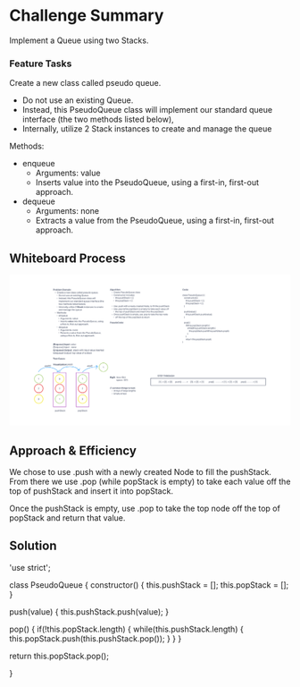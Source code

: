 # Challenge Summary

Implement a Queue using two Stacks.

### Feature Tasks

Create a new class called pseudo queue.
  - Do not use an existing Queue.
  - Instead, this PseudoQueue class will implement our standard queue interface (the two methods listed   below),
  - Internally, utilize 2 Stack instances to create and manage the queue

Methods:
  - enqueue
    - Arguments: value
    - Inserts value into the PseudoQueue, using a first-in, first-out approach.
  - dequeue
    - Arguments: none
    - Extracts a value from the PseudoQueue, using a first-in, first-out approach.

## Whiteboard Process

![stackqueue](./pseudoqueue.png)

## Approach & Efficiency

We chose to use .push with a newly created Node to fill the pushStack. From there we use .pop (while popStack is empty) to take each value off the top of pushStack and insert it into popStack.

Once the pushStack is empty, use .pop to take the top node off the top of popStack and return that value.

## Solution

'use strict';

class PseudoQueue {
  constructor() {
    this.pushStack = [];
    this.popStack = [];
  }

  push(value) {
    this.pushStack.push(value);
  }

  pop() {
    if(!this.popStack.length) {
      while(this.pushStack.length) {
        this.popStack.push(this.pushStack.pop());
      }
    }
  }

  return this.popStack.pop();

}
